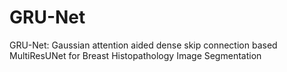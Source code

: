 # GRU-Net
GRU-Net: Gaussian attention aided dense skip connection based MultiResUNet for Breast Histopathology Image Segmentation
